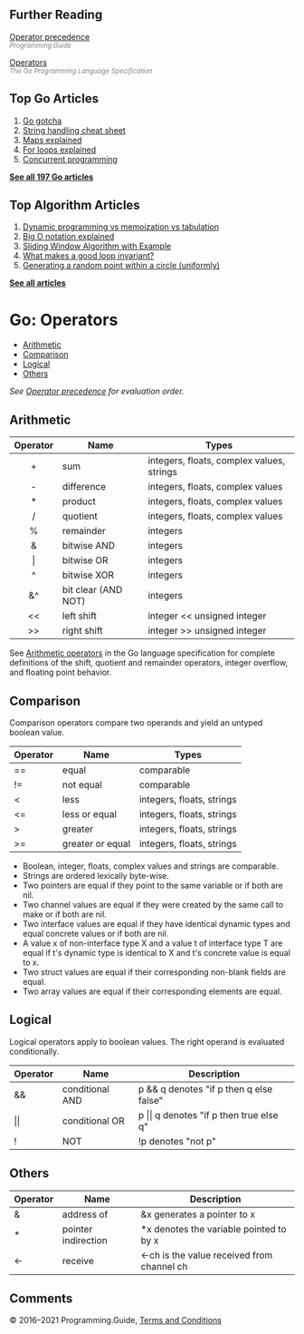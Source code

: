 ## Further Reading

[Operator precedence](operator-priority.html)  
<span style="color: grey; font-style: italic; font-size: smaller">Programming.Guide</span>

[Operators](https://golang.org/ref/spec#Operators)  
<span style="color: grey; font-style: italic; font-size: smaller">The Go Programming Language Specification</span>

## Top Go Articles

1.  [Go gotcha](go-gotcha.html)
2.  [String handling cheat sheet](string-functions-reference-cheat-sheet.html)
3.  [Maps explained](maps-explained.html)
4.  [For loops explained](for-loop.html)
5.  [Concurrent programming](go-concurrency-tutorial.html)

[**See all 197 Go articles**](index.html)

## Top Algorithm Articles

1.  [Dynamic programming vs memoization vs tabulation](../dynamic-programming-vs-memoization-vs-tabulation.html)
2.  [Big O notation explained](../big-o-notation-explained.html)
3.  [Sliding Window Algorithm with Example](../sliding-window-example.html)
4.  [What makes a good loop invariant?](../what-makes-a-good-loop-invariant.html)
5.  [Generating a random point within a circle (uniformly)](../random-point-within-circle.html)

[**See all articles**](../index.html)

# Go: Operators

- [Arithmetic](operators.html#arithmetic)
- [Comparison](operators.html#comparison)
- [Logical](operators.html#logical)
- [Others](operators.html#others)

_See [Operator precedence](operator-priority.html) for evaluation order._

## Arithmetic

<table><thead><tr class="header"><th style="text-align: center;">Operator</th><th>Name</th><th>Types</th></tr></thead><tbody><tr class="odd"><td style="text-align: center;">+</td><td>sum</td><td>integers, floats, complex values, strings</td></tr><tr class="even"><td style="text-align: center;">-</td><td>difference</td><td>integers, floats, complex values</td></tr><tr class="odd"><td style="text-align: center;">*</td><td>product</td><td>integers, floats, complex values</td></tr><tr class="even"><td style="text-align: center;">/</td><td>quotient</td><td>integers, floats, complex values</td></tr><tr class="odd"><td style="text-align: center;">%</td><td>remainder</td><td>integers</td></tr><tr class="even"><td style="text-align: center;">&amp;</td><td>bitwise AND</td><td>integers</td></tr><tr class="odd"><td style="text-align: center;">|</td><td>bitwise OR</td><td>integers</td></tr><tr class="even"><td style="text-align: center;">^</td><td>bitwise XOR</td><td>integers</td></tr><tr class="odd"><td style="text-align: center;">&amp;^</td><td>bit clear (AND NOT)</td><td>integers</td></tr><tr class="even"><td style="text-align: center;">&lt;&lt;</td><td>left shift</td><td>integer &lt;&lt; unsigned integer</td></tr><tr class="odd"><td style="text-align: center;">&gt;&gt;</td><td>right shift</td><td>integer &gt;&gt; unsigned integer</td></tr></tbody></table>

See [Arithmetic operators](https://golang.org/ref/spec#Arithmetic_operators) in the Go language specification for complete definitions of the shift, quotient and remainder operators, integer overflow, and floating point behavior.

## Comparison

Comparison operators compare two operands and yield an untyped boolean value.

<table><thead><tr class="header"><th>Operator</th><th>Name</th><th>Types</th></tr></thead><tbody><tr class="odd"><td>==</td><td>equal</td><td>comparable</td></tr><tr class="even"><td>!=</td><td>not equal</td><td>comparable</td></tr><tr class="odd"><td>&lt;</td><td>less</td><td>integers, floats, strings</td></tr><tr class="even"><td>&lt;=</td><td>less or equal</td><td>integers, floats, strings</td></tr><tr class="odd"><td>&gt;</td><td>greater</td><td>integers, floats, strings</td></tr><tr class="even"><td>&gt;=</td><td>greater or equal</td><td>integers, floats, strings</td></tr></tbody></table>

- Boolean, integer, floats, complex values and strings are comparable.
- Strings are ordered lexically byte-wise.
- Two pointers are equal if they point to the same variable or if both are nil.
- Two channel values are equal if they were created by the same call to make or if both are nil.
- Two interface values are equal if they have identical dynamic types and equal concrete values or if both are nil.
- A value x of non-interface type X and a value t of interface type T are equal if t's dynamic type is identical to X and t's concrete value is equal to x.
- Two struct values are equal if their corresponding non-blank fields are equal.
- Two array values are equal if their corresponding elements are equal.

## Logical

Logical operators apply to boolean values. The right operand is evaluated conditionally.

<table><thead><tr class="header"><th>Operator</th><th>Name</th><th>Description</th></tr></thead><tbody><tr class="odd"><td>&amp;&amp;</td><td>conditional AND</td><td>p &amp;&amp; q denotes "if p then q else false"</td></tr><tr class="even"><td>||</td><td>conditional OR</td><td>p || q denotes "if p then true else q"</td></tr><tr class="odd"><td>!</td><td>NOT</td><td>!p denotes "not p"</td></tr></tbody></table>

## Others

<table><thead><tr class="header"><th>Operator</th><th>Name</th><th>Description</th></tr></thead><tbody><tr class="odd"><td>&amp;</td><td>address of</td><td>&amp;x generates a pointer to x</td></tr><tr class="even"><td>*</td><td>pointer indirection</td><td>*x denotes the variable pointed to by x</td></tr><tr class="odd"><td>&lt;-</td><td>receive</td><td>&lt;-ch is the value received from channel ch</td></tr></tbody></table>

## Comments



© 2016–2021 Programming.Guide, [Terms and Conditions](../terms-and-conditions.html)
